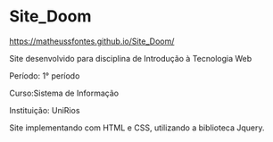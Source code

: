 # Site_Doom

 https://matheussfontes.github.io/Site_Doom/

Site desenvolvido para disciplina de Introdução à Tecnologia Web

Período: 1° período

Curso:Sistema de Informação

Instituição: UniRios

Site implementando com HTML e CSS, utilizando a biblioteca Jquery.
